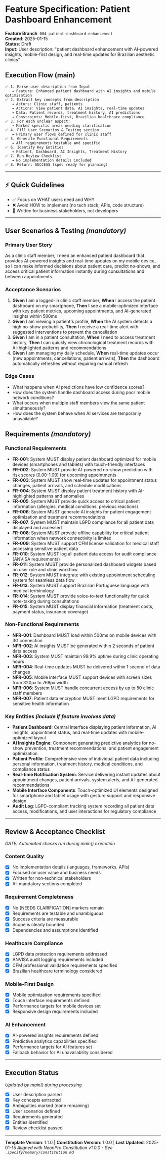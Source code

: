 # Feature Specification: Patient Dashboard Enhancement

**Feature Branch**: `004-patient-dashboard-enhancement`  
**Created**: 2025-01-15  
**Status**: Draft  
**Input**: User description: "patient dashboard enhancement with AI-powered insights, mobile-first design, and real-time updates for Brazilian aesthetic clinics"

## Execution Flow (main)
```
✅ 1. Parse user description from Input
   → Feature: Enhanced patient dashboard with AI insights and mobile optimization
✅ 2. Extract key concepts from description
   → Actors: Clinic staff, patients
   → Actions: View patient data, AI insights, real-time updates
   → Data: Patient records, treatment history, AI predictions
   → Constraints: Mobile-first, Brazilian healthcare compliance
✅ 3. For each unclear aspect:
   → Marked specific areas needing clarification
✅ 4. Fill User Scenarios & Testing section
   → Primary user flows defined for clinic staff
✅ 5. Generate Functional Requirements
   → All requirements testable and specific
✅ 6. Identify Key Entities
   → Patient, Dashboard, AI Insights, Treatment History
✅ 7. Run Review Checklist
   → No implementation details included
✅ 8. Return: SUCCESS (spec ready for planning)
```

---

## ⚡ Quick Guidelines
- ✅ Focus on WHAT users need and WHY
- ❌ Avoid HOW to implement (no tech stack, APIs, code structure)
- 👥 Written for business stakeholders, not developers

---

## User Scenarios & Testing *(mandatory)*

### Primary User Story
As a clinic staff member, I need an enhanced patient dashboard that provides AI-powered insights and real-time updates on my mobile device, so I can make informed decisions about patient care, predict no-shows, and access critical patient information instantly during consultations and between appointments.

### Acceptance Scenarios
1. **Given** I am a logged-in clinic staff member, **When** I access the patient dashboard on my smartphone, **Then** I see a mobile-optimized interface with key patient metrics, upcoming appointments, and AI-generated insights within 500ms
2. **Given** I am viewing a patient's profile, **When** the AI system detects a high no-show probability, **Then** I receive a real-time alert with suggested interventions to prevent the cancellation
3. **Given** I am in a patient consultation, **When** I need to access treatment history, **Then** I can quickly view chronological treatment records with AI-highlighted patterns and recommendations
4. **Given** I am managing my daily schedule, **When** real-time updates occur (new appointments, cancellations, patient arrivals), **Then** the dashboard automatically refreshes without requiring manual refresh

### Edge Cases
- What happens when AI predictions have low confidence scores?
- How does the system handle dashboard access during poor mobile network conditions?
- What occurs when multiple staff members view the same patient simultaneously?
- How does the system behave when AI services are temporarily unavailable?

## Requirements *(mandatory)*

### Functional Requirements
- **FR-001**: System MUST display patient dashboard optimized for mobile devices (smartphones and tablets) with touch-friendly interfaces
- **FR-002**: System MUST provide AI-powered no-show prediction with risk scores (0.00-1.00) for upcoming appointments
- **FR-003**: System MUST show real-time updates for appointment status changes, patient arrivals, and schedule modifications
- **FR-004**: System MUST display patient treatment history with AI-highlighted patterns and anomalies
- **FR-005**: System MUST provide quick access to critical patient information (allergies, medical conditions, previous reactions)
- **FR-006**: System MUST generate AI insights for patient engagement optimization and treatment recommendations
- **FR-007**: System MUST maintain LGPD compliance for all patient data displayed and accessed
- **FR-008**: System MUST provide offline capability for critical patient information when network connectivity is limited
- **FR-009**: System MUST support CFM license validation for medical staff accessing sensitive patient data
- **FR-010**: System MUST log all patient data access for audit compliance (ANVISA requirements)
- **FR-011**: System MUST provide personalized dashboard widgets based on user role and clinic workflow
- **FR-012**: System MUST integrate with existing appointment scheduling system for seamless data flow
- **FR-013**: System MUST support Brazilian Portuguese language with medical terminology
- **FR-014**: System MUST provide voice-to-text functionality for quick note-taking during consultations
- **FR-015**: System MUST display financial information (treatment costs, payment status, insurance coverage)

### Non-Functional Requirements
- **NFR-001**: Dashboard MUST load within 500ms on mobile devices with 3G connection
- **NFR-002**: AI insights MUST be generated within 2 seconds of patient data access
- **NFR-003**: System MUST maintain 99.9% uptime during clinic operating hours
- **NFR-004**: Real-time updates MUST be delivered within 1 second of data changes
- **NFR-005**: Mobile interface MUST support devices with screen sizes from 320px to 768px width
- **NFR-006**: System MUST handle concurrent access by up to 50 clinic staff members
- **NFR-007**: Patient data encryption MUST meet LGPD requirements for sensitive health information

### Key Entities *(include if feature involves data)*
- **Patient Dashboard**: Central interface displaying patient information, AI insights, appointment status, and real-time updates with mobile-optimized layout
- **AI Insights Engine**: Component generating predictive analytics for no-show prevention, treatment recommendations, and patient engagement optimization
- **Patient Profile**: Comprehensive view of individual patient data including personal information, treatment history, medical conditions, and compliance status
- **Real-time Notification System**: Service delivering instant updates about appointment changes, patient arrivals, system alerts, and AI-generated recommendations
- **Mobile Interface Components**: Touch-optimized UI elements designed for smartphone and tablet usage with gesture support and responsive design
- **Audit Log**: LGPD-compliant tracking system recording all patient data access, modifications, and user interactions for regulatory compliance

---

## Review & Acceptance Checklist
*GATE: Automated checks run during main() execution*

### Content Quality
- [x] No implementation details (languages, frameworks, APIs)
- [x] Focused on user value and business needs
- [x] Written for non-technical stakeholders
- [x] All mandatory sections completed

### Requirement Completeness
- [x] No [NEEDS CLARIFICATION] markers remain
- [x] Requirements are testable and unambiguous  
- [x] Success criteria are measurable
- [x] Scope is clearly bounded
- [x] Dependencies and assumptions identified

### Healthcare Compliance
- [x] LGPD data protection requirements addressed
- [x] ANVISA audit logging requirements included
- [x] CFM professional validation requirements specified
- [x] Brazilian healthcare terminology considered

### Mobile-First Design
- [x] Mobile optimization requirements specified
- [x] Touch interface requirements defined
- [x] Performance targets for mobile devices set
- [x] Responsive design requirements included

### AI Enhancement
- [x] AI-powered insights requirements defined
- [x] Predictive analytics capabilities specified
- [x] Performance targets for AI features set
- [x] Fallback behavior for AI unavailability considered

---

## Execution Status
*Updated by main() during processing*

- [x] User description parsed
- [x] Key concepts extracted
- [x] Ambiguities marked (none remaining)
- [x] User scenarios defined
- [x] Requirements generated
- [x] Entities identified
- [x] Review checklist passed

---
**Template Version**: 1.1.0 | **Constitution Version**: 1.0.0 | **Last Updated**: 2025-01-15
*Aligned with NeonPro Constitution v1.0.0 - See `.specify/memory/constitution.md`*